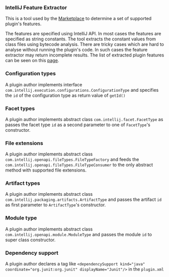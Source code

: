 ### IntelliJ Feature Extractor
This is a tool used by the [Marketplace](https://plugins.jetbrains.com/) to determine a set of supported plugin's features.

The features are specified using IntelliJ API. In most cases the features are specified as string constants. The tool extracts the constant values from class files
using bytecode analysis.
There are tricky cases which are hard to analyse without running the plugin's code. In such cases the feature extractor
may return incomplete results.
The list of extracted plugin features can be seen on this [page](https://plugins.jetbrains.com/feature).

### Configuration types 
A plugin author implements interface <code>com.intellij.execution.configurations.ConfigurationType</code> and specifies the <code>id</code> of the configuration type as return value of <code>getId()</code>
### Facet types
A plugin author implements abstract class <code>com.intellij.facet.FacetType</code> as passes the facet type <code>id</code> as a second parameter to one of <code>FacetType</code>'s constructor.
### File extensions
A plugin author implements abstract class <code>com.intellij.openapi.fileTypes.FileTypeFactory</code> and feeds the <code>com.intellij.openapi.fileTypes.FileTypeConsumer</code> to the only abstract method with supported file extensions.
### Artifact types
A plugin author implements abstract class <code>com.intellij.packaging.artifacts.ArtifactType</code> and passes the artifact <code>id</code> as first parameter to <code>ArtifactType</code>'s constructor.
### Module type
A plugin author implements abstract class <code>com.intellij.openapi.module.ModuleType</code>
and passes the module <code>id</code> to super class constructor.
### Dependency support
A plugin author declares a tag like `<dependencySupport kind="java" coordinate="org.junit:org.junit" displayName="Junit"/>` in the `plugin.xml`